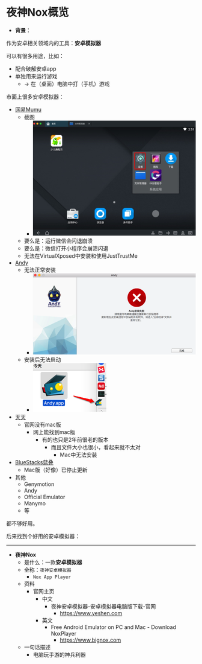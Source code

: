 # 夜神Nox概览

* **背景**：

作为安卓相关领域内的工具：**安卓模拟器**

可以有很多用途，比如：

* 配合破解安卓app
* 单独用来运行游戏
  * -> 在（桌面）电脑中打（手机）游戏

市面上很多安卓模拟器：

* [网易Mumu](http://mumu.163.com)
  * 截图
    * ![android_emulator_netease_mumu](../assets/img/android_emulator_netease_mumu.jpg)
  * 要么是：运行微信会闪退崩溃
  * 要么是：微信打开小程序会崩溃闪退
  * 无法在VirtualXposed中安装和使用JustTrustMe
* [Andy](https://www.andyroid.net)
  * 无法正常安装
    * ![andy_install_abnormal](../assets/img/andy_install_abnormal.png)
  * 安装后无法启动
    * ![andy_boot_fail](../assets/img/andy_boot_fail.png)
* [天天](http://www.ttmnq.com)
  * 官网没有mac版
    * 网上能找到mac版
      * 有的也只是2年前很老的版本
        * 而且文件大小也很小，看起来就不太对
          * Mac中无法安装
* [BlueStacks蓝叠](https://www.bluestacks.cn)
  * Mac版（好像）已停止更新
* 其他
  * Genymotion
  * Andy
  * Official Emulator
  * Manymo
  * 等

都不够好用。

后来找到个好用的安卓模拟器：

---

* **夜神Nox**
  * 是什么：一款**安卓模拟器**
  * 全称：`夜神安卓模拟器`
    * `Nox App Player`
  * 资料
    * 官网主页
      * 中文
        * 夜神安卓模拟器-安卓模拟器电脑版下载-官网
          * https://www.yeshen.com
      * 英文
        * Free Android Emulator on PC and Mac - Download NoxPlayer
          * https://www.bignox.com
  * 一句话描述
    * 电脑玩手游的神兵利器
